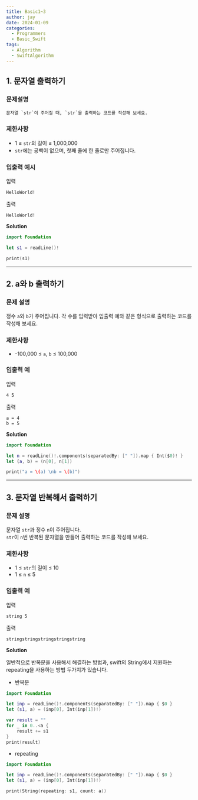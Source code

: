 ```yaml
---
title: Basic1~3
author: jay
date: 2024-01-09
categories:
  - Programmers
  - Basic_Swift
tags:
  - Algorithm
  - SwiftAlgorithm
---
```

## 1. 문자열 출력하기

### 문제설명

	문자열 `str`이 주어질 때, `str`을 출력하는 코드를 작성해 보세요.
### 제한사항

- 1 ≤ `str`의 길이 ≤ 1,000,000
- `str`에는 공백이 없으며, 첫째 줄에 한 줄로만 주어집니다.

### 입출력 예시

입력

```
HelloWorld!
```

출력

```
HelloWorld!
```

**Solution**

```swift
import Foundation

let s1 = readLine()!

print(s1)
```

---

## 2. a와 b 출력하기

### 문제 설명

정수 `a`와 `b`가 주어집니다. 각 수를 입력받아 입출력 예와 같은 형식으로 출력하는 코드를 작성해 보세요.

### 제한사항

- -100,000 ≤ `a`, `b` ≤ 100,000

### 입출력 예

입력

```
4 5
```

출력

```
a = 4
b = 5
```

**Solution**

```swift
import Foundation

let n = readLine()!.components(separatedBy: [" "]).map { Int($0)! }
let (a, b) = (n[0], n[1])

print("a = \(a) \nb = \(b)")
```

---

## 3. 문자열 반복해서 출력하기

### 문제 설명

문자열 `str`과 정수 `n`이 주어집니다.  
`str`이 `n`번 반복된 문자열을 만들어 출력하는 코드를 작성해 보세요.

### 제한사항

- 1 ≤ `str`의 길이 ≤ 10
- 1 ≤ `n` ≤ 5

### 입출력 예

입력

```
string 5
```

출력

```
stringstringstringstringstring
```

**Solution**

일반적으로 반복문을 사용해서 해결하는 방법과, swift의 String에서 지원하는 repeating을 사용하는 방법 두가지가 있습니다.
- 반복문

```swift
import Foundation

let inp = readLine()!.components(separatedBy: [" "]).map { $0 }
let (s1, a) = (inp[0], Int(inp[1])!)

var result = ""
for _ in 0..<a {
    result += s1
}
print(result)
```
- repeating

```swift
import Foundation

let inp = readLine()!.components(separatedBy: [" "]).map { $0 }
let (s1, a) = (inp[0], Int(inp[1])!)

print(String(repeating: s1, count: a))
```